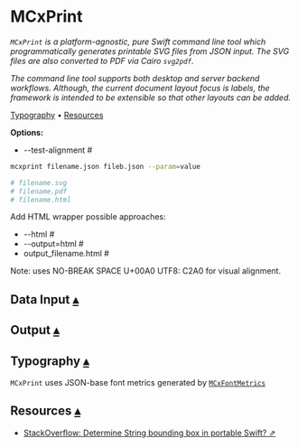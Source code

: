 # MCxPrint

_`MCxPrint` is a platform-agnostic, pure Swift command line tool which programmatically generates printable SVG files from JSON input. The SVG files are also converted to PDF via Cairo `svg2pdf`._ 

_The command line tool supports both desktop and server backend workflows. Although, the current document layout focus is labels, the framework is intended to be extensible so that other layouts can be added._

<a id="toc"></a>
[Typography](#linkTypography) •
[Resources](#linkResources)


**Options:**

* --test-alignment  #

```bash
mcxprint filename.json fileb.json --param=value

# filename.svg
# filename.pdf
# filename.html
```

Add HTML wrapper possible approaches:

* --html               #
* --output=html        #
* output_filename.html #

Note: uses NO-BREAK SPACE U+00A0 UTF8: C2A0 for visual alignment.

## Data Input <a id="linkDataInput"></a>[▴](#toc)



## Output <a id="linkOutput"></a>[▴](#toc)



## Typography <a id="linkTypography"></a>[▴](#toc)

`MCxPrint` uses JSON-base font metrics generated by <code>[MCxFontMetrics](https://github.com/VaporExamplesLab/MCxFontMetrics)</code>

## Resources <a id="linkResources"></a>[▴](#toc)

* [StackOverflow: Determine String bounding box in portable Swift? ⇗](https://stackoverflow.com/questions/56548870/determine-string-bounding-box-in-portable-swift)
